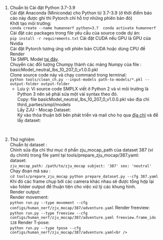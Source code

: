 1. Chuẩn bị
    Cài đặt Python 3.7-3.9 <br />
    Cài đặt Anaconda (Miniconda) cho Python từ 3.7-3.9 (ở thời điểm báo cáo này được ghi thì Pytorch chỉ hỗ trợ những phiên bản đó) <br />
    Khởi tạo môi trường: <br />
        ```
        conda create --name humannerf python=3.7 
        conda activate humannerf 
        ```
    Cài đặt các packages trong file yêu cầu của source code dự án:	 <br />
        ```
        pip install -r requirements.txt
        ```
    Cài đặt CUDA nếu GPU là GPU của Nvidia <br />
    Cài đặt Pytorch tương ứng với phiên bản CUDA hoặc dùng CPU để Render  <br />
    Tải SMPL Model [tại đây](https://smplify.is.tue.mpg.de/).<br />
    Chuyển các đối tượng Chumpy thành các mảng Numpy của file : basicModel_neutral_lbs_10_207_0_v1.0.0.pkl<br />
    Clone source code này và chạy command trong terminal:<br />
        ```
        python tools/clean_ch.py --input-models path-to-models/*.pkl --output-folder output-folder
        ```
    * Lưu ý: Vì source code SMPLX viết ở Python 2 và vì môi trường là Python 3 nên sẽ phải sửa một vài syntax theo đó.<br />
    Copy: file basicModel_neutral_lbs_10_207_0_v1.0.0.pkl vào địa chỉ third_parties/smpl/models<br />
    Lấy ZJU - Mocap Dataset:<br />
	    Ký vào thỏa thuận bởi bên phát triển và mail cho họ qua [địa chỉ](https://github.com/zju3dv/neuralbody/blob/master/INSTALL.md#zju-mocap-dataset) và để lấy dataset: <br />
<br />

2. Thử nghiệm<br />
    Chuẩn bị dataset :<br />
    Chỉnh sửa địa chỉ thư mục ở phần zju_mocap_path của dataset 387 (ví dụ chính) trong file yaml tại tools/prepare_zju_mocap/387.yaml:<br />
    dataset:<br />
        ```
        zju_mocap_path: /path/to/zju_mocap
        subject: '387'
        sex: 'neutral'
        ```
	Chạy đoạn mã sau :<br />
        ```
        cd tools/prepare_zju_mocap
        python prepare_dataset.py --cfg 387.yaml 
        ```
	Khi đó các frame chụp bởi các camera khác nhau sẽ được tổng hợp lại vào folder output để thuận tiện cho việc xử lý các khung hình.<br />
    Render output:<br />
        Render movement:<br />
            ```
            python run.py --type movement --cfg configs/human_nerf/zju_mocap/387/adventure.yaml
            ```
        Render freeview:<br />
            ```
            python run.py --type freeview --cfg configs/human_nerf/zju_mocap/387/adventure.yaml
            freeview.frame_idx 128
            ```
        Render T-pose:<br />
            ```
            python run.py --type tpose --cfg configs/human_nerf/zju_mocap/387/adventure.yaml<br />
            ```
    